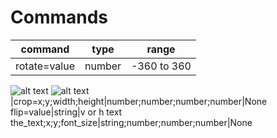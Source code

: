 # Commands

|command|type|range|
|:---:|:---:|:---:|
|rotate=value|number|-360 to 360|
![alt text](https://pbs.twimg.com/media/EnVtlOaXMAgC4Wd?format=jpg&name=240x240)
![alt text](https://pbs.twimg.com/media/EnVtnJWXYAA2N8i?format=png&name=240x240)
|crop=x;y;width;height|number;number;number;number|None
flip=value|string|v or h
text the_text;x;y;font_size|string;number;number;number|None
